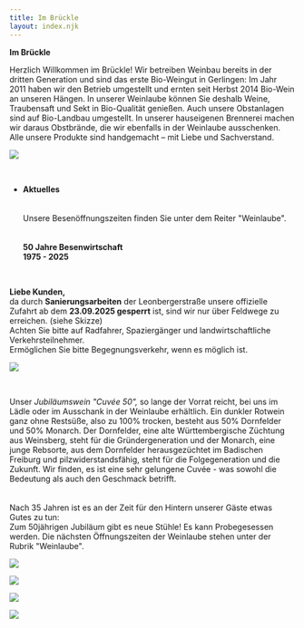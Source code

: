 ```yaml
---
title: Im Brückle
layout: index.njk
---
```

**Im Brückle**

Herzlich Willkommen im Brückle! Wir betreiben Weinbau bereits in der dritten Generation und sind das erste Bio-Weingut in Gerlingen: Im Jahr 2011 haben wir den Betrieb umgestellt und ernten seit Herbst 2014 Bio-Wein an unseren Hängen. In unserer Weinlaube können Sie deshalb Weine, Traubensaft und Sekt in Bio-Qualität genießen. Auch unsere Obstanlagen sind auf Bio-Landbau umgestellt. In unserer hauseigenen Brennerei machen wir daraus Obstbrände, die wir ebenfalls in der Weinlaube ausschenken. Alle unsere Produkte sind handgemacht – mit Liebe und Sachverstand. [](www.robertaantinolfi.com)

![](/assets/img/01_im_brueckle_01.gif)

<br>

* **Aktuelles**\
  <br>\
  Unsere Besenöffnungszeiten finden Sie unter dem Reiter "Weinlaube".\
  <br>\
  **50 Jahre Besenwirtschaft**\
  **1975 - 2025**

<br>

**Liebe Kunden,**\
da durch **Sanierungsarbeiten** der Leonbergerstraße unsere offizielle Zufahrt ab dem **23.09.2025 gesperrt** ist, sind wir nur über Feldwege zu erreichen. (siehe Skizze)\
Achten Sie bitte auf Radfahrer, Spaziergänger und landwirtschaftliche Verkehrsteilnehmer.\
Ermöglichen Sie bitte Begegnungsverkehr, wenn es möglich ist.



![](/assets/img/img_2297.jpg)



<br>

Unser *Jubiläumswein "Cuvée 50",* so lange der Vorrat reicht, bei uns im Lädle oder im Ausschank in der Weinlaube erhältlich.
Ein dunkler Rotwein ganz ohne Restsüße, also zu 100% trocken, 
besteht aus 50% Dornfelder und 50% Monarch.
Der Dornfelder, eine alte Württembergische Züchtung aus Weinsberg, steht für die Gründergeneration 
und der Monarch, eine junge Rebsorte, aus dem Dornfelder herausgezüchtet im Badischen Freiburg und pilzwiderstandsfähig, steht für die Folgegeneration und die Zukunft.
Wir finden, es ist eine sehr gelungene Cuvée - was sowohl die Bedeutung als auch den Geschmack betrifft.
\
<br>\
Nach 35 Jahren ist es an der Zeit für den Hintern unserer Gäste etwas Gutes zu tun:\
Zum 50jährigen Jubiläum gibt es neue Stühle! Es kann Probegesessen werden. Die nächsten Öffnungszeiten der Weinlaube stehen unter der Rubrik "Weinlaube".

![](/assets/img/jubilaeum_02.jpg)

![](/assets/img/01_im_brueckle_04.gif)

![](/assets/img/01_im_brueckle_05.gif)

![](/assets/img/01_im_brueckle_06.gif)
